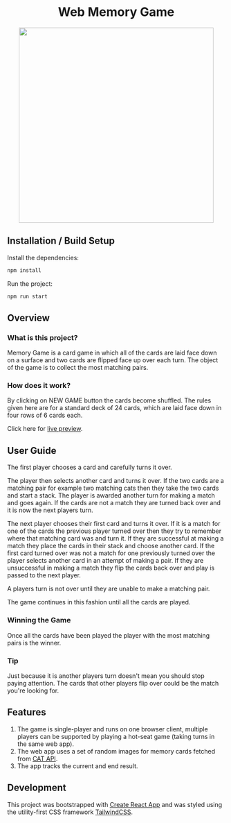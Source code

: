 # <h1 align="center">Web Memory Game</h1>

[<p align="center"><img src="https://user-images.githubusercontent.com/78912800/161592012-c65301e3-6e7b-400c-bd1f-4d8c476e2718.png" width="450"/></p>](https://karolinabodis.github.io/memory-game/)

## Installation / Build Setup

Install the dependencies:

```bash
npm install
```

Run the project:

```bash
npm run start
```

## Overview

### What is this project?

Memory Game is a card game in which all of the cards are laid face down on a surface and two cards are flipped face up over each turn. The object of the game is to collect the most matching pairs.

### How does it work?

By clicking on NEW GAME button the cards become shuffled. The rules given here are for a standard deck of 24 cards, which are laid face down in four rows of 6 cards each.

Click here for [live preview](https://karolinabodis.github.io/memory-game/).

## User Guide

The first player chooses a card and carefully turns it over.

The player then selects another card and turns it over. If the two cards are a matching pair for example two matching cats then they take the two cards and start a stack. The player is awarded another turn for making a match and goes again. If the cards are not a match they are turned back over and it is now the next players turn.

The next player chooses their first card and turns it over. If it is a match for one of the cards the previous player turned over then they try to remember where that matching card was and turn it. If they are successful at making a match they place the cards in their stack and choose another card. If the first card turned over was not a match for one previously turned over the player selects another card in an attempt of making a pair. If they are unsuccessful in making a match they flip the cards back over and play is passed to the next player.

A players turn is not over until they are unable to make a matching pair.

The game continues in this fashion until all the cards are played.

### Winning the Game

Once all the cards have been played the player with the most matching pairs is the winner.

### Tip

Just because it is another players turn doesn't mean you should stop paying attention. The cards that other players flip over could be the match you're looking for.

## Features

1. The game is single-player and runs on one browser client, multiple players can be supported by playing a hot-seat game (taking turns in the same web app).
2. The web app uses a set of random images for memory cards fetched from [CAT API](https://docs.thecatapi.com/api-reference/images/images-search).
3. The app tracks the current and end result.

## Development

This project was bootstrapped with [Create React App](https://github.com/facebook/create-react-app)
and was styled using the utility-first CSS framework [TailwindCSS](https://github.com/tailwindlabs/tailwindcss).
